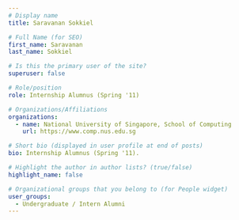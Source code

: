 ```yaml
---
# Display name
title: Saravanan Sokkiel

# Full Name (for SEO) 
first_name: Saravanan
last_name: Sokkiel

# Is this the primary user of the site?
superuser: false

# Role/position
role: Internship Alumnus (Spring '11)

# Organizations/Affiliations
organizations:
  - name: National University of Singapore, School of Computing
    url: https://www.comp.nus.edu.sg

# Short bio (displayed in user profile at end of posts)
bio: Internship Alumnus (Spring '11). 

# Highlight the author in author lists? (true/false)
highlight_name: false

# Organizational groups that you belong to (for People widget)
user_groups:
  - Undergraduate / Intern Alumni
---
```

